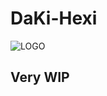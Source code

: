 # DaKi-Hexi

![LOGO](https://github.com/Prodiignus/daki-hexi/raw/master/assets/readme_assets/logo.png)

## Very WIP
